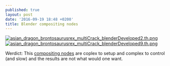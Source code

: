 ```yaml
---
published: true
layout: post
date: '2016-09-19 18:48 +0200'
title: Blender compositing nodes
---
```

[![asian_dragon_brontosaurusrex_multiCrack_blenderDeveloped2.th.png](https://cdn.scrot.moe/images/2016/09/19/asian_dragon_brontosaurusrex_multiCrack_blenderDeveloped2.th.png)](https://cdn.scrot.moe/images/2016/09/19/asian_dragon_brontosaurusrex_multiCrack_blenderDeveloped2.png)
[![asian_dragon_brontosaurusrex_multiCrack_blenderDeveloped9.th.png](https://cdn.scrot.moe/images/2016/09/19/asian_dragon_brontosaurusrex_multiCrack_blenderDeveloped9.th.png)](https://cdn.scrot.moe/images/2016/09/19/asian_dragon_brontosaurusrex_multiCrack_blenderDeveloped9.png)

Werdict: This [compositing nodes](https://cdn.scrot.moe/images/2016/09/19/Capture.jpg) are coplex to setup and complex to control (and slow) and the results are not what would one want.
